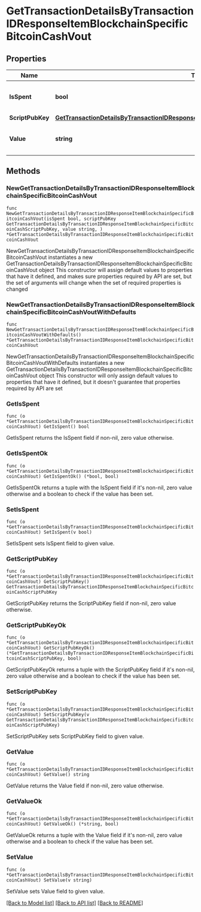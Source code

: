 # GetTransactionDetailsByTransactionIDResponseItemBlockchainSpecificBitcoinCashVout

## Properties

Name | Type | Description | Notes
------------ | ------------- | ------------- | -------------
**IsSpent** | **bool** | Defines whether the output is spent or not. | 
**ScriptPubKey** | [**GetTransactionDetailsByTransactionIDResponseItemBlockchainSpecificBitcoinCashScriptPubKey**](GetTransactionDetailsByTransactionIDResponseItemBlockchainSpecificBitcoinCashScriptPubKey.md) |  | 
**Value** | **string** | Represents the sent/received amount. | 

## Methods

### NewGetTransactionDetailsByTransactionIDResponseItemBlockchainSpecificBitcoinCashVout

`func NewGetTransactionDetailsByTransactionIDResponseItemBlockchainSpecificBitcoinCashVout(isSpent bool, scriptPubKey GetTransactionDetailsByTransactionIDResponseItemBlockchainSpecificBitcoinCashScriptPubKey, value string, ) *GetTransactionDetailsByTransactionIDResponseItemBlockchainSpecificBitcoinCashVout`

NewGetTransactionDetailsByTransactionIDResponseItemBlockchainSpecificBitcoinCashVout instantiates a new GetTransactionDetailsByTransactionIDResponseItemBlockchainSpecificBitcoinCashVout object
This constructor will assign default values to properties that have it defined,
and makes sure properties required by API are set, but the set of arguments
will change when the set of required properties is changed

### NewGetTransactionDetailsByTransactionIDResponseItemBlockchainSpecificBitcoinCashVoutWithDefaults

`func NewGetTransactionDetailsByTransactionIDResponseItemBlockchainSpecificBitcoinCashVoutWithDefaults() *GetTransactionDetailsByTransactionIDResponseItemBlockchainSpecificBitcoinCashVout`

NewGetTransactionDetailsByTransactionIDResponseItemBlockchainSpecificBitcoinCashVoutWithDefaults instantiates a new GetTransactionDetailsByTransactionIDResponseItemBlockchainSpecificBitcoinCashVout object
This constructor will only assign default values to properties that have it defined,
but it doesn't guarantee that properties required by API are set

### GetIsSpent

`func (o *GetTransactionDetailsByTransactionIDResponseItemBlockchainSpecificBitcoinCashVout) GetIsSpent() bool`

GetIsSpent returns the IsSpent field if non-nil, zero value otherwise.

### GetIsSpentOk

`func (o *GetTransactionDetailsByTransactionIDResponseItemBlockchainSpecificBitcoinCashVout) GetIsSpentOk() (*bool, bool)`

GetIsSpentOk returns a tuple with the IsSpent field if it's non-nil, zero value otherwise
and a boolean to check if the value has been set.

### SetIsSpent

`func (o *GetTransactionDetailsByTransactionIDResponseItemBlockchainSpecificBitcoinCashVout) SetIsSpent(v bool)`

SetIsSpent sets IsSpent field to given value.


### GetScriptPubKey

`func (o *GetTransactionDetailsByTransactionIDResponseItemBlockchainSpecificBitcoinCashVout) GetScriptPubKey() GetTransactionDetailsByTransactionIDResponseItemBlockchainSpecificBitcoinCashScriptPubKey`

GetScriptPubKey returns the ScriptPubKey field if non-nil, zero value otherwise.

### GetScriptPubKeyOk

`func (o *GetTransactionDetailsByTransactionIDResponseItemBlockchainSpecificBitcoinCashVout) GetScriptPubKeyOk() (*GetTransactionDetailsByTransactionIDResponseItemBlockchainSpecificBitcoinCashScriptPubKey, bool)`

GetScriptPubKeyOk returns a tuple with the ScriptPubKey field if it's non-nil, zero value otherwise
and a boolean to check if the value has been set.

### SetScriptPubKey

`func (o *GetTransactionDetailsByTransactionIDResponseItemBlockchainSpecificBitcoinCashVout) SetScriptPubKey(v GetTransactionDetailsByTransactionIDResponseItemBlockchainSpecificBitcoinCashScriptPubKey)`

SetScriptPubKey sets ScriptPubKey field to given value.


### GetValue

`func (o *GetTransactionDetailsByTransactionIDResponseItemBlockchainSpecificBitcoinCashVout) GetValue() string`

GetValue returns the Value field if non-nil, zero value otherwise.

### GetValueOk

`func (o *GetTransactionDetailsByTransactionIDResponseItemBlockchainSpecificBitcoinCashVout) GetValueOk() (*string, bool)`

GetValueOk returns a tuple with the Value field if it's non-nil, zero value otherwise
and a boolean to check if the value has been set.

### SetValue

`func (o *GetTransactionDetailsByTransactionIDResponseItemBlockchainSpecificBitcoinCashVout) SetValue(v string)`

SetValue sets Value field to given value.



[[Back to Model list]](../README.md#documentation-for-models) [[Back to API list]](../README.md#documentation-for-api-endpoints) [[Back to README]](../README.md)



